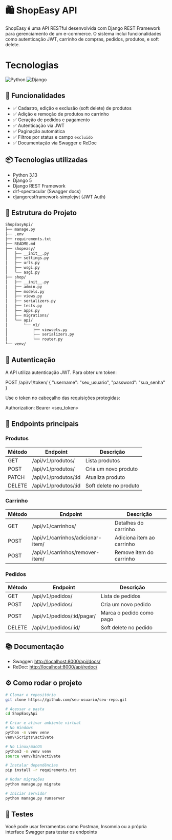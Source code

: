# 🛍️ ShopEasy API

ShopEasy é uma API RESTful desenvolvida com Django REST Framework para gerenciamento de um e-commerce. O sistema inclui funcionalidades como autenticação JWT, carrinho de compras, pedidos, produtos, e soft delete.

# Tecnologias

![Python](https://img.shields.io/badge/Python-3776AB?style=for-the-badge&logo=python&logoColor=white)
![Django](https://img.shields.io/badge/Django-092E20?style=for-the-badge&logo=django&logoColor=white)

## 🚀 Funcionalidades

- ✅ Cadastro, edição e exclusão (soft delete) de produtos
- ✅ Adição e remoção de produtos no carrinho
- ✅ Geração de pedidos e pagamento
- ✅ Autenticação via JWT
- ✅ Paginação automática
- ✅ Filtros por status e campo `excluido`
- ✅ Documentação via Swagger e ReDoc

## 📦 Tecnologias utilizadas

- Python 3.13
- Django 5
- Django REST Framework
- drf-spectacular (Swagger docs)
- djangorestframework-simplejwt (JWT Auth)

## 📁 Estrutura do Projeto

```bash
ShopEasyApi/
├── manage.py
├── .env
├── requirements.txt
├── README.md
├── shopeasy/
│   ├── __init__.py
│   ├── settings.py
│   ├── urls.py
│   ├── wsgi.py
│   └── asgi.py
├── shop/
│   ├── __init__.py
│   ├── admin.py
│   ├── models.py
│   ├── views.py
│   ├── serializers.py
│   ├── tests.py
│   ├── apps.py
│   ├── migrations/
│   └── api/
│       └── v1/
│           ├── viewsets.py
│           ├── serializers.py
│           └── router.py
└── venv/
```

## 🔐 Autenticação

A API utiliza autenticação JWT. Para obter um token:

POST /api/v1/token/ { "username": "seu_usuario", "password": "sua_senha" }

Use o token no cabeçalho das requisições protegidas:

Authorization: Bearer <seu_token>

## 🔀 Endpoints principais

### Produtos

| Método | Endpoint             | Descrição              |
| ------ | -------------------- | ---------------------- |
| GET    | /api/v1/produtos/    | Lista produtos         |
| POST   | /api/v1/produtos/    | Cria um novo produto   |
| PATCH  | /api/v1/produtos/:id | Atualiza produto       |
| DELETE | /api/v1/produtos/:id | Soft delete no produto |

### Carrinho

| Método | Endpoint                          | Descrição                 |
| ------ | --------------------------------- | ------------------------- |
| GET    | /api/v1/carrinhos/                | Detalhes do carrinho      |
| POST   | /api/v1/carrinhos/adicionar-item/ | Adiciona item ao carrinho |
| POST   | /api/v1/carrinhos/remover-item/   | Remove item do carrinho   |

### Pedidos

| Método | Endpoint                   | Descrição                |
| ------ | -------------------------- | ------------------------ |
| GET    | /api/v1/pedidos/           | Lista de pedidos         |
| POST   | /api/v1/pedidos/           | Cria um novo pedido      |
| POST   | /api/v1/pedidos/:id/pagar/ | Marca o pedido como pago |
| DELETE | /api/v1/pedidos/:id/       | Soft delete no pedido    |

## 📚 Documentação

- Swagger: [http://localhost:8000/api/docs/](http://localhost:8000/api/docs/)
- ReDoc: [http://localhost:8000/api/redoc/](http://localhost:8000/api/redoc/)

## ⚙️ Como rodar o projeto

```bash
# Clonar o repositório
git clone https://github.com/seu-usuario/seu-repo.git

# Acessar a pasta
cd ShopEasyApi

# Criar e ativar ambiente virtual
# No Windows
python -m venv venv
venv\Scripts\activate

# No Linux/macOS
python3 -m venv venv
source venv/bin/activate

# Instalar dependências
pip install -r requirements.txt

# Rodar migrações
python manage.py migrate

# Iniciar servidor
python manage.py runserver
```

## 🧪 Testes

Você pode usar ferramentas como Postman, Insomnia ou a própria interface Swagger para testar os endpoints
